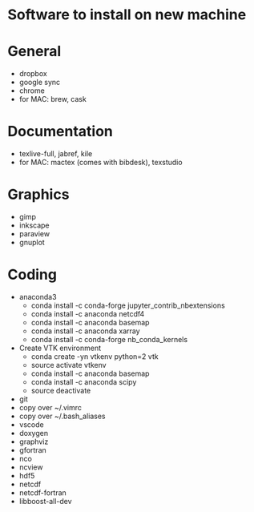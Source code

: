 Software to install on new machine
============================================


General
============================================
* dropbox
* google sync
* chrome
* for MAC: brew, cask


Documentation
============================================
* texlive-full, jabref, kile
* for MAC: mactex (comes with bibdesk), texstudio


Graphics
============================================
* gimp
* inkscape
* paraview
* gnuplot


Coding
============================================
* anaconda3
  * conda install -c conda-forge jupyter_contrib_nbextensions
  * conda install -c anaconda netcdf4
  * conda install -c anaconda basemap
  * conda install -c anaconda xarray
  * conda install -c conda-forge nb_conda_kernels  
* Create VTK environment
  * conda create -yn vtkenv python=2 vtk
  * source activate vtkenv
  * conda install -c anaconda basemap
  * conda install -c anaconda scipy
  * source deactivate
* git
* copy over ~/.vimrc
* copy over ~/.bash_aliases
* vscode
* doxygen
* graphviz
* gfortran
* nco
* ncview
* hdf5
* netcdf
* netcdf-fortran
* libboost-all-dev
